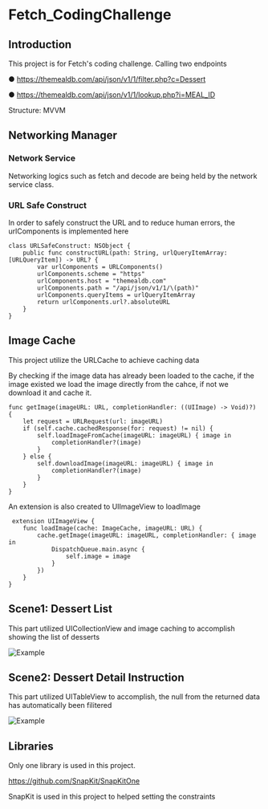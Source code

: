 # Fetch_CodingChallenge

## Introduction

This project is for Fetch's coding challenge. Calling two endpoints

● https://themealdb.com/api/json/v1/1/filter.php?c=Dessert

● https://themealdb.com/api/json/v1/1/lookup.php?i=MEAL_ID

Structure: MVVM

## Networking Manager

### Network Service

Networking logics such as fetch and decode are being held by the network service class. 

### URL Safe Construct
In order to safely construct the URL and to reduce human errors, the urlComponents is implemented here

    class URLSafeConstruct: NSObject {
        public func constructURL(path: String, urlQueryItemArray: [URLQueryItem]) -> URL? {
            var urlComponents = URLComponents()
            urlComponents.scheme = "https"
            urlComponents.host = "themealdb.com"
            urlComponents.path = "/api/json/v1/1/\(path)"
            urlComponents.queryItems = urlQueryItemArray
            return urlComponents.url?.absoluteURL
        }
    }

## Image Cache

This project utilize the URLCache to achieve caching data

By checking if the image data has already been loaded to the cache, if the image existed we load the image directly from the cahce, if not we download it and cache it.

    func getImage(imageURL: URL, completionHandler: ((UIImage) -> Void)?) {
        let request = URLRequest(url: imageURL)
        if (self.cache.cachedResponse(for: request) != nil) {
            self.loadImageFromCache(imageURL: imageURL) { image in
                completionHandler?(image)
            }
        } else {
            self.downloadImage(imageURL: imageURL) { image in
                completionHandler?(image)
            }
        }
    }
    
 An extension is also created to UIImageView to loadImage
 
     extension UIImageView {
        func loadImage(cache: ImageCache, imageURL: URL) {
            cache.getImage(imageURL: imageURL, completionHandler: { image in
                DispatchQueue.main.async {
                    self.image = image
                }
            })
        }
    }
    
 ## Scene1: Dessert List
 
 This part utilized UICollectionView and image caching to accomplish showing the list of desserts
 
 ![Example](https://github.com/arnoldlee850807/Fetch_CodingChallenge/blob/main/2023-05-10%2009-39-54.2023-05-10%2009_42_21.gif)
 
 ## Scene2: Dessert Detail Instruction
 
 This part utilized UITableView to accomplish, the null from the returned data has automatically been filitered
 
 ![Example](https://github.com/arnoldlee850807/Fetch_CodingChallenge/blob/main/2023-05-10%2009-43-50.2023-05-10%2009_48_43.gif)
 
 ## Libraries
 
 Only one library is used in this project.
 
 https://github.com/SnapKit/SnapKitOne 
 
 SnapKit is used in this project to helped setting the constraints

